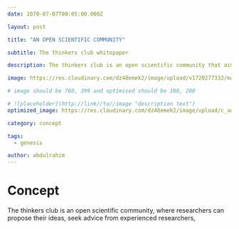 ```yaml
---
date: 2070-07-07T00:05:00.000Z

layout: post

title: "AN OPEN SCIENTIFIC COMMUNITY"

subtitle: The thinkers club whitepaper

description: The thinkers club is an open scientific community that aims to provide direction to research effort at our institution, enable interdisciplinary research effort and promote scientific temper in students

image: https://res.cloudinary.com/dz48emek2/image/upload/v1720277332/main_rfftfj.jpg

# image should be 760, 399 and optimised should be 380, 200

# ![placeholder](http://link//to//image "description text")
optimized_image: https://res.cloudinary.com/dz48emek2/image/upload/c_auto,w_380/y3woxqoxn3bd7k9znqeh

category: concept

tags:
  - genesis

author: abdulrahim
---
```



# Concept

The thinkers club is an open scientific community, where researchers can propose their ideas, seek advice from experienced researchers, 